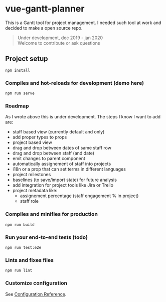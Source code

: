 # vue-gantt-planner

This is a Gantt tool for project management. I needed such tool at work and decided to make a open source repo. 

> Under development, dec 2019 - jan 2020  
> Welcome to contribute or ask questions
>
## Project setup
```
npm install
```

### Compiles and hot-reloads for development (demo here)
```
npm run serve
```

### Roadmap

As I wrote above this is under development. The steps I know I want to add are:

 - staff based view (currently default and only)
 - add proper types to props
 - project based view
 - drag and drop between dates of same staff row
 - drag and drop between staff (and date)
 - emit changes to parent component
 - automatically assignement of staff into projects
 - i18n or a prop that can set terms in different languages
 - project milestones 
 - baselines (to save/import state) for future analysis 
 - add integration for project tools like Jira or Trello
 - project metadata like:
     - assignement percentage (staff engagement % in project)
     - staff role

### Compiles and minifies for production
```
npm run build
```

### Run your end-to-end tests (todo)
```
npm run test:e2e
```

### Lints and fixes files
```
npm run lint
```

### Customize configuration
See [Configuration Reference](https://cli.vuejs.org/config/).
